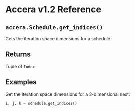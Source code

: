 [//]: # (Project: Accera)
[//]: # (Version: v1.2)

# Accera v1.2 Reference

## `accera.Schedule.get_indices()`
Gets the iteration space dimensions for a schedule.

## Returns
Tuple of `Index`

## Examples

Get the iteration space dimensions for a 3-dimensional nest:

```python
i, j, k = schedule.get_indices()
```

<div style="page-break-after: always;"></div>
